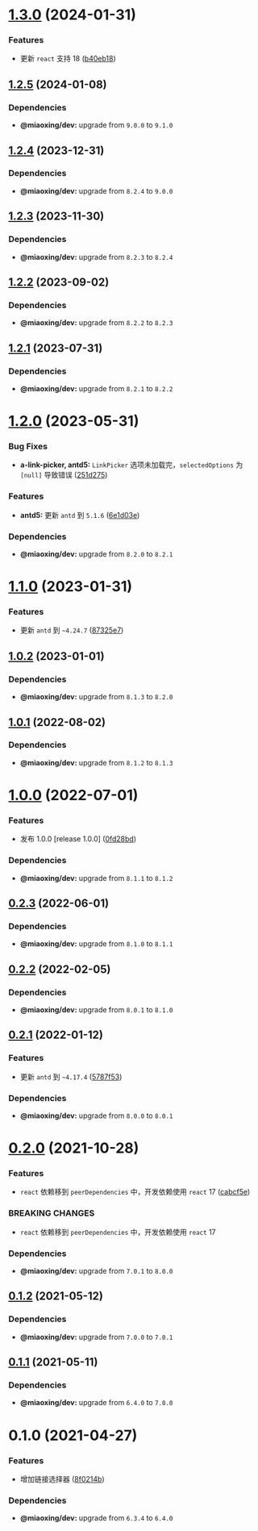 # [1.3.0](https://github.com/miaoxing/mxjs-a-link-picker/compare/v1.2.5...v1.3.0) (2024-01-31)


### Features

* 更新 `react` 支持 18 ([b40eb18](https://github.com/miaoxing/mxjs-a-link-picker/commit/b40eb188007af27396bbae9cb38588a5c37d1c64))

## [1.2.5](https://github.com/miaoxing/mxjs-a-link-picker/compare/v1.2.4...v1.2.5) (2024-01-08)





### Dependencies

* **@miaoxing/dev:** upgrade from `9.0.0` to `9.1.0`

## [1.2.4](https://github.com/miaoxing/mxjs-a-link-picker/compare/v1.2.3...v1.2.4) (2023-12-31)





### Dependencies

* **@miaoxing/dev:** upgrade from `8.2.4` to `9.0.0`

## [1.2.3](https://github.com/miaoxing/mxjs-a-link-picker/compare/v1.2.2...v1.2.3) (2023-11-30)





### Dependencies

* **@miaoxing/dev:** upgrade from `8.2.3` to `8.2.4`

## [1.2.2](https://github.com/miaoxing/mxjs-a-link-picker/compare/v1.2.1...v1.2.2) (2023-09-02)





### Dependencies

* **@miaoxing/dev:** upgrade from `8.2.2` to `8.2.3`

## [1.2.1](https://github.com/miaoxing/mxjs-a-link-picker/compare/v1.2.0...v1.2.1) (2023-07-31)





### Dependencies

* **@miaoxing/dev:** upgrade from `8.2.1` to `8.2.2`

# [1.2.0](https://github.com/miaoxing/mxjs-a-link-picker/compare/v1.1.0...v1.2.0) (2023-05-31)


### Bug Fixes

* **a-link-picker, antd5:** `LinkPicker` 选项未加载完，`selectedOptions` 为 `[null]` 导致错误 ([251d275](https://github.com/miaoxing/mxjs-a-link-picker/commit/251d275686c17ef02c48612f86190fc2ab42aa16))


### Features

* **antd5:** 更新 `antd` 到 `5.1.6` ([6e1d03e](https://github.com/miaoxing/mxjs-a-link-picker/commit/6e1d03e11b7636374dad0956a67ea04c1af5752e))





### Dependencies

* **@miaoxing/dev:** upgrade from `8.2.0` to `8.2.1`

# [1.1.0](https://github.com/miaoxing/mxjs-a-link-picker/compare/v1.0.2...v1.1.0) (2023-01-31)


### Features

* 更新 `antd` 到 `~4.24.7` ([87325e7](https://github.com/miaoxing/mxjs-a-link-picker/commit/87325e75936701552fe3cf3b93cd831005cf77dd))

## [1.0.2](https://github.com/miaoxing/mxjs-a-link-picker/compare/v1.0.1...v1.0.2) (2023-01-01)





### Dependencies

* **@miaoxing/dev:** upgrade from `8.1.3` to `8.2.0`

## [1.0.1](https://github.com/miaoxing/mxjs-a-link-picker/compare/v1.0.0...v1.0.1) (2022-08-02)





### Dependencies

* **@miaoxing/dev:** upgrade from `8.1.2` to `8.1.3`

# [1.0.0](https://github.com/miaoxing/mxjs-a-link-picker/compare/v0.2.3...v1.0.0) (2022-07-01)


### Features

* 发布 1.0.0 [release 1.0.0] ([0fd28bd](https://github.com/miaoxing/mxjs-a-link-picker/commit/0fd28bd522636a5c52a0eef31e88b123f5299aae))





### Dependencies

* **@miaoxing/dev:** upgrade from `8.1.1` to `8.1.2`

## [0.2.3](https://github.com/miaoxing/mxjs-a-link-picker/compare/v0.2.2...v0.2.3) (2022-06-01)





### Dependencies

* **@miaoxing/dev:** upgrade from `8.1.0` to `8.1.1`

## [0.2.2](https://github.com/miaoxing/mxjs-a-link-picker/compare/v0.2.1...v0.2.2) (2022-02-05)





### Dependencies

* **@miaoxing/dev:** upgrade from `8.0.1` to `8.1.0`

## [0.2.1](https://github.com/miaoxing/mxjs-a-link-picker/compare/v0.2.0...v0.2.1) (2022-01-12)


### Features

* 更新 `antd` 到 `~4.17.4` ([5787f53](https://github.com/miaoxing/mxjs-a-link-picker/commit/5787f53cd1c919aa24b6e5635c69e91731736e7b))





### Dependencies

* **@miaoxing/dev:** upgrade from `8.0.0` to `8.0.1`

# [0.2.0](https://github.com/miaoxing/mxjs-a-link-picker/compare/v0.1.2...v0.2.0) (2021-10-28)


### Features

* `react` 依赖移到 `peerDependencies` 中，开发依赖使用 `react` 17 ([cabcf5e](https://github.com/miaoxing/mxjs-a-link-picker/commit/cabcf5e64f4defcb4095f2e8e178d79a9251096d))


### BREAKING CHANGES

* `react` 依赖移到 `peerDependencies` 中，开发依赖使用 `react` 17





### Dependencies

* **@miaoxing/dev:** upgrade from `7.0.1` to `8.0.0`

## [0.1.2](https://github.com/miaoxing/mxjs-a-link-picker/compare/v0.1.1...v0.1.2) (2021-05-12)





### Dependencies

* **@miaoxing/dev:** upgrade from `7.0.0` to `7.0.1`

## [0.1.1](https://github.com/miaoxing/mxjs-a-link-picker/compare/v0.1.0...v0.1.1) (2021-05-11)





### Dependencies

* **@miaoxing/dev:** upgrade from `6.4.0` to `7.0.0`

# 0.1.0 (2021-04-27)


### Features

* 增加链接选择器 ([8f0214b](https://github.com/miaoxing/mxjs-a-link-picker/commit/8f0214bf55f3799114571cd87f36553492f758c4))





### Dependencies

* **@miaoxing/dev:** upgrade from `6.3.4` to `6.4.0`
